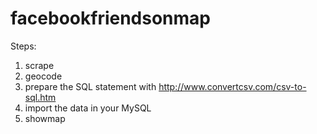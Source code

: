 # facebookfriendsonmap

Steps:
1) scrape
2) geocode
3) prepare the SQL statement with http://www.convertcsv.com/csv-to-sql.htm
4) import the data in your MySQL 
4) showmap
